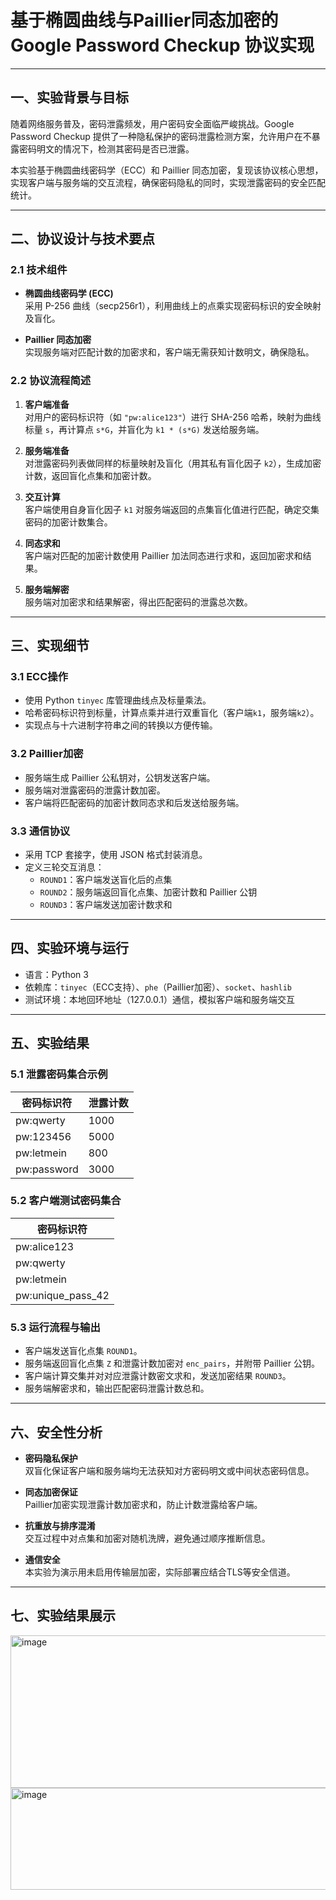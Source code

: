 # 基于椭圆曲线与Paillier同态加密的 Google Password Checkup 协议实现

---

## 一、实验背景与目标

随着网络服务普及，密码泄露频发，用户密码安全面临严峻挑战。Google Password Checkup 提供了一种隐私保护的密码泄露检测方案，允许用户在不暴露密码明文的情况下，检测其密码是否已泄露。

本实验基于椭圆曲线密码学（ECC）和 Paillier 同态加密，复现该协议核心思想，实现客户端与服务端的交互流程，确保密码隐私的同时，实现泄露密码的安全匹配统计。

---

## 二、协议设计与技术要点

### 2.1 技术组件

- **椭圆曲线密码学 (ECC)**  
  采用 P-256 曲线（secp256r1），利用曲线上的点乘实现密码标识的安全映射及盲化。

- **Paillier 同态加密**  
  实现服务端对匹配计数的加密求和，客户端无需获知计数明文，确保隐私。

### 2.2 协议流程简述

1. **客户端准备**  
   对用户的密码标识符（如 `"pw:alice123"`）进行 SHA-256 哈希，映射为曲线标量 `s`，再计算点 `s*G`，并盲化为 `k1 * (s*G)` 发送给服务端。

2. **服务端准备**  
   对泄露密码列表做同样的标量映射及盲化（用其私有盲化因子 `k2`），生成加密计数，返回盲化点集和加密计数。

3. **交互计算**  
   客户端使用自身盲化因子 `k1` 对服务端返回的点集盲化值进行匹配，确定交集密码的加密计数集合。

4. **同态求和**  
   客户端对匹配的加密计数使用 Paillier 加法同态进行求和，返回加密求和结果。

5. **服务端解密**  
   服务端对加密求和结果解密，得出匹配密码的泄露总次数。

---

## 三、实现细节

### 3.1 ECC操作

- 使用 Python `tinyec` 库管理曲线点及标量乘法。  
- 哈希密码标识符到标量，计算点乘并进行双重盲化（客户端`k1`，服务端`k2`）。  
- 实现点与十六进制字符串之间的转换以方便传输。

### 3.2 Paillier加密

- 服务端生成 Paillier 公私钥对，公钥发送客户端。  
- 服务端对泄露密码的泄露计数加密。  
- 客户端将匹配密码的加密计数同态求和后发送给服务端。

### 3.3 通信协议

- 采用 TCP 套接字，使用 JSON 格式封装消息。  
- 定义三轮交互消息：  
  - `ROUND1`：客户端发送盲化后的点集  
  - `ROUND2`：服务端返回盲化点集、加密计数和 Paillier 公钥  
  - `ROUND3`：客户端发送加密计数求和  

---

## 四、实验环境与运行

- 语言：Python 3  
- 依赖库：`tinyec`（ECC支持）、`phe`（Paillier加密）、`socket`、`hashlib`  
- 测试环境：本地回环地址（127.0.0.1）通信，模拟客户端和服务端交互  

---

## 五、实验结果

### 5.1 泄露密码集合示例

| 密码标识符     | 泄露计数 |
|--------------|--------|
| pw:qwerty    | 1000   |
| pw:123456    | 5000   |
| pw:letmein   | 800    |
| pw:password  | 3000   |

### 5.2 客户端测试密码集合

| 密码标识符       |
|----------------|
| pw:alice123    |
| pw:qwerty      |
| pw:letmein    |
| pw:unique_pass_42 |

### 5.3 运行流程与输出

- 客户端发送盲化点集 `ROUND1`。  
- 服务端返回盲化点集 `Z` 和泄露计数加密对 `enc_pairs`，并附带 Paillier 公钥。  
- 客户端计算交集并对对应泄露计数密文求和，发送加密结果 `ROUND3`。  
- 服务端解密求和，输出匹配密码泄露计数总和。

---

## 六、安全性分析

- **密码隐私保护**  
  双盲化保证客户端和服务端均无法获知对方密码明文或中间状态密码信息。  

- **同态加密保证**  
  Paillier加密实现泄露计数加密求和，防止计数泄露给客户端。  

- **抗重放与排序混淆**  
  交互过程中对点集和加密对随机洗牌，避免通过顺序推断信息。  

- **通信安全**  
  本实验为演示用未启用传输层加密，实际部署应结合TLS等安全信道。  

---

## 七、实验结果展示
<img width="1420" height="244" alt="image" src="https://github.com/user-attachments/assets/61de0907-eacd-45e1-bc48-e3818eb97d28" />
<img width="1419" height="163" alt="image" src="https://github.com/user-attachments/assets/c6be4717-26a4-4ba4-bc4f-e45b61f99750" />






